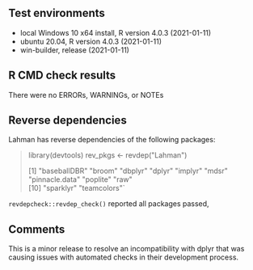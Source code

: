 ## Test environments
* local Windows 10 x64 install, R version 4.0.3 (2021-01-11)
* ubuntu 20.04, R version 4.0.3 (2021-01-11)
* win-builder, release (2021-01-11)

## R CMD check results
There were no ERRORs, WARNINGs, or NOTEs

## Reverse dependencies

Lahman has reverse dependencies of the following packages:

>library(devtools)
>rev_pkgs <- revdep("Lahman")
>
> [1] "baseballDBR"  "broom"  "dbplyr"  "dplyr"  "implyr"  "mdsr"  "pinnacle.data"  "poplite"  "raw"          
>[10] "sparklyr"     "teamcolors"`

`revdepcheck::revdep_check()` reported all packages passed,

## Comments
This is a minor release to resolve an incompatibility with dplyr that was causing
issues with automated checks in their development process.
